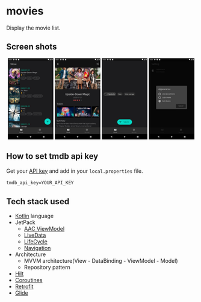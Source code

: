 # movies
Display the movie list.

## Screen shots
<p align="center">
<img src="/preview/image_01.png" width="24%"/>
<img src="/preview/image_02.png" width="24%"/>
<img src="/preview/image_03.png" width="24%"/>
<img src="/preview/image_04.png" width="24%"/>
</p>

## How to set tmdb api key
Get your [API key](https://www.themoviedb.org) and add in your `local.properties` file.
```xml
tmdb_api_key=YOUR_API_KEY
```

## Tech stack used
- [Kotlin](https://kotlinlang.org/) language
- JetPack
  - [AAC ViewModel](https://developer.android.com/topic/libraries/architecture/viewmodel)
  - [LiveData](https://developer.android.com/topic/libraries/architecture/livedata)
  - [LifeCycle](https://developer.android.com/topic/libraries/architecture/lifecycle)
  - [Navigation](https://developer.android.com/guide/navigation)
- Architecture
  - MVVM architecture(View - DataBinding - ViewModel - Model)
  - Repository pattern
- [Hilt](https://developer.android.com/training/dependency-injection/hilt-jetpack)
- [Coroutines](https://github.com/Kotlin/kotlinx.coroutines)
- [Retrofit](https://github.com/square/retrofit)
- [Glide](https://github.com/bumptech/glide)
